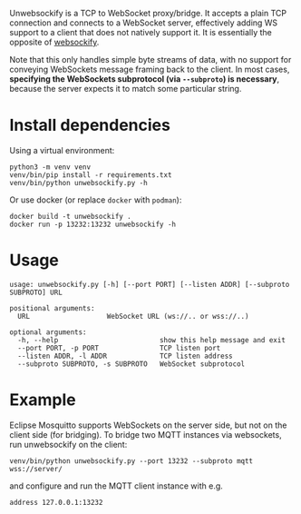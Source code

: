 Unwebsockify is a TCP to WebSocket proxy/bridge.  It accepts a plain
TCP connection and connects to a WebSocket server, effectively adding
WS support to a client that does not natively support it.  It is
essentially the opposite of
[websockify](https://github.com/novnc/websockify).

Note that this only handles simple byte streams of data, with no
support for conveying WebSockets message framing back to the client.
In most cases, **specifying the WebSockets subprotocol (via
`--subproto`) is necessary**, because the server expects it to match
some particular string.

# Install dependencies

Using a virtual environment:

    python3 -m venv venv
    venv/bin/pip install -r requirements.txt
    venv/bin/python unwebsockify.py -h

Or use docker (or replace `docker` with `podman`):

    docker build -t unwebsockify .
    docker run -p 13232:13232 unwebsockify -h

# Usage

    usage: unwebsockify.py [-h] [--port PORT] [--listen ADDR] [--subproto SUBPROTO] URL

    positional arguments:
      URL                   WebSocket URL (ws://.. or wss://..)

    optional arguments:
      -h, --help                         show this help message and exit
      --port PORT, -p PORT               TCP listen port
      --listen ADDR, -l ADDR             TCP listen address
      --subproto SUBPROTO, -s SUBPROTO   WebSocket subprotocol

# Example

Eclipse Mosquitto supports WebSockets on the server side, but not on
the client side (for bridging).  To bridge two MQTT instances via
websockets, run unwebsockify on the client:

    venv/bin/python unwebsockify.py --port 13232 --subproto mqtt wss://server/

and configure and run the MQTT client instance with e.g.

    address 127.0.0.1:13232
